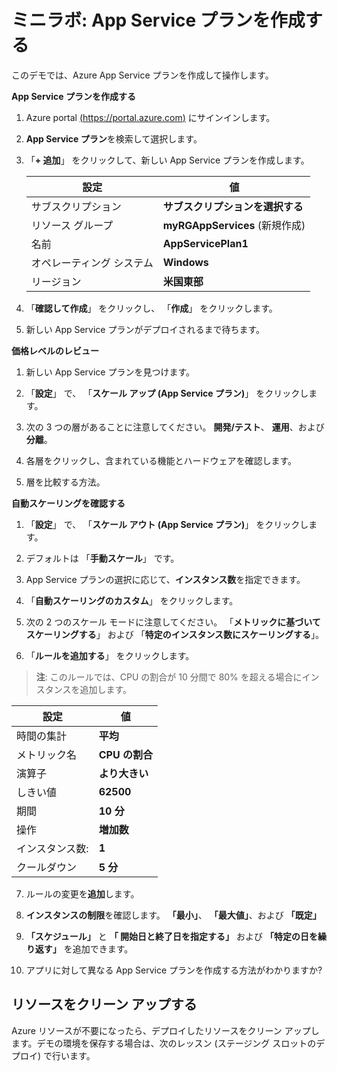 ﻿# ミニラボ: App Service プランを作成する

このデモでは、Azure App Service プランを作成して操作します。

**App Service プランを作成する**

1. Azure portal [(https://portal.azure.com)](https://portal.azure.com/) にサインインします。 

2. **App Service プラン**を検索して選択します。

3. 「**+ 追加**」 をクリックして、新しい App Service プランを作成します。

    | 設定 | 値 |
    | -- | -- |
    | サブスクリプション | **サブスクリプションを選択する** |
    | リソース グループ | **myRGAppServices** (新規作成) |
    | 名前 | **AppServicePlan1** |
    | オペレーティング システム | **Windows** |
    | リージョン | **米国東部** |

4. 「**確認して作成**」 をクリックし、 「**作成**」 をクリックします。

5. 新しい App Service プランがデプロイされるまで待ちます。

**価格レベルのレビュー**

1. 新しい App Service プランを見つけます。

2. 「**設定**」 で、 「**スケール アップ (App Service プラン)**」 をクリックします。

3. 次の 3 つの層があることに注意してください。 **開発/テスト**、 **運用**、および**分離**。

4. 各層をクリックし、含まれている機能とハードウェアを確認します。

5. 層を比較する方法。 

**自動スケーリングを確認する**

1. 「**設定**」 で、 「**スケール アウト (App Service プラン)**」 をクリックします。

2. デフォルトは 「**手動スケール**」 です。

3. App Service プランの選択に応じて、**インスタンス数**を指定できます。

4. 「**自動スケーリングのカスタム**」 をクリックします。

5. 次の 2 つのスケール モードに注意してください。 「**メトリックに基づいてスケーリングする**」 および 「**特定のインスタンス数にスケーリングする**」。

6. 「**ルールを追加する**」 をクリックします。 

>**注**: このルールでは、CPU の割合が 10 分間で 80% を超える場合にインスタンスを追加します。

| 設定 | 値 |
| - | - |
| 時間の集計 | **平均** |
| メトリック名 | **CPU の割合** |
| 演算子 | **より大きい** |
| しきい値 | **62500** |
| 期間 | **10 分** |
| 操作 | **増加数** |
| インスタンス数: | **1** |
| クールダウン | **5 分** |

7. ルールの変更を**追加**します。

8. **インスタンスの制限**を確認します。 **「最小」**、 **「最大値」**、および **「既定」**

9. **「スケジュール」** と **「 開始日と終了日を指定する」** および **「特定の日を繰り返す」** を追加できます。

10. アプリに対して異なる App Service プランを作成する方法がわかりますか?

## リソースをクリーン アップする

Azure リソースが不要になったら、デプロイしたリソースをクリーン アップします。デモの環境を保存する場合は、次のレッスン (ステージング スロットのデプロイ) で行います。
